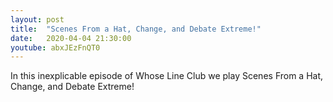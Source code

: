 ```yaml
---
layout: post
title:  "Scenes From a Hat, Change, and Debate Extreme!"
date:   2020-04-04 21:30:00
youtube: abxJEzFnQT0
---
```


In this inexplicable episode of Whose Line Club we play Scenes From a Hat, Change, and Debate Extreme!